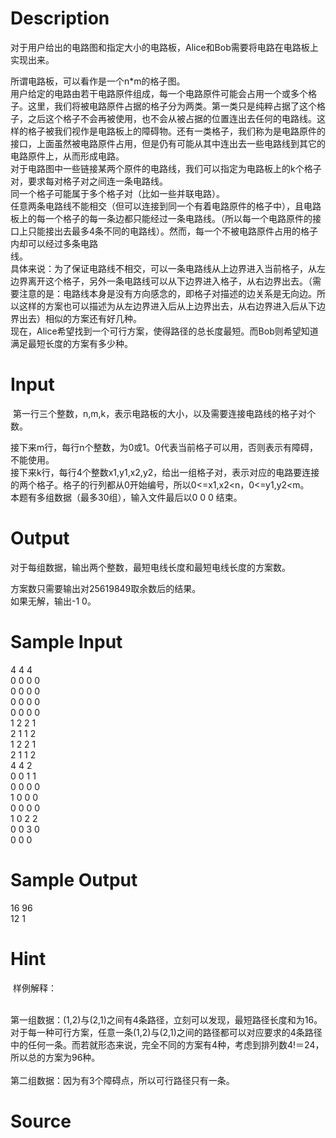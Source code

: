
# Description

<div class="content"><p>对于用户给出的电路图和指定大小的电路板，Alice和Bob需要将电路在电路板上实现出来。 </p>
<div>所谓电路板，可以看作是一个n*m的格子图。 </div>
<div>用户给定的电路由若干电路原件组成，每一个电路原件可能会占用一个或多个格子。这里，我们将被电路原件占据的格子分为两类。第一类只是纯粹占据了这个格子，之后这个格子不会再被使用，也不会从被占据的位置连出去任何的电路线。这样的格子被我们视作是电路板上的障碍物。还有一类格子，我们称为是电路原件的接口，上面虽然被电路原件占用，但是仍有可能从其中连出去一些电路线到其它的电路原件上，从而形成电路。 </div>
<div>对于电路图中一些链接某两个原件的电路线，我们可以指定为电路板上的k个格子对，要求每对格子对之间连一条电路线。 </div>
<div>同一个格子可能属于多个格子对（比如一些并联电路）。 </div>
<div>任意两条电路线不能相交（但可以连接到同一个有着电路原件的格子中），且电路板上的每一个格子的每一条边都只能经过一条电路线。（所以每一个电路原件的接口上只能接出去最多4条不同的电路线）。然而，每一个不被电路原件占用的格子内却可以经过多条电路 </div>
<div>线。 </div>
<div>具体来说：为了保证电路线不相交，可以一条电路线从上边界进入当前格子，从左边界离开这个格子，另外一条电路线可以从下边界进入格子，从右边界出去。（需要注意的是：电路线本身是没有方向感念的，即格子对描述的边关系是无向边。所以这样的方案也可以描述为从左边界进入后从上边界出去，从右边界进入后从下边界出去）相似的方案还有好几种。 </div>
<div>现在，Alice希望找到一个可行方案，使得路径的总长度最短。而Bob则希望知道满足最短长度的方案有多少种。 </div>
<div></div></div>

# Input

<div class="content"><p> 第一行三个整数，n,m,k，表示电路板的大小，以及需要连接电路线的格子对个数。 </p>
<div>接下来m行，每行n个整数，为0或1。0代表当前格子可以用，否则表示有障碍，不能使用。 </div>
<div>接下来k行，每行4个整数x1,y1,x2,y2，给出一组格子对，表示对应的电路要连接 </div>
<div>的两个格子。格子的行列都从0开始编号，所以0&lt;=x1,x2&lt;n，0&lt;=y1,y2&lt;m。 </div>
<div>本题有多组数据（最多30组），输入文件最后以0 0 0 结束。 </div>
<div></div></div>

# Output

<div class="content"><p>对于每组数据，输出两个整数，最短电线长度和最短电线长度的方案数。 </p>
<div>
<div>方案数只需要输出对25619849取余数后的结果。 </div>
<div>如果无解，输出-1 0。</div>
<div></div>
</div></div>

# Sample Input

<div class="content"><span class="sampledata">4 4 4<br/>
0 0 0 0<br/>
0 0 0 0<br/>
0 0 0 0<br/>
0 0 0 0<br/>
1 2 2 1<br/>
2 1 1 2<br/>
1 2 2 1<br/>
2 1 1 2<br/>
4 4 2<br/>
0 0 1 1<br/>
0 0 0 0<br/>
1 0 0 0<br/>
0 0 0 0<br/>
1 0 2 2<br/>
0 0 3 0<br/>
0 0 0</span></div>

# Sample Output

<div class="content"><span class="sampledata">16 96<br/>
12 1</span></div>

# Hint

<div class="content"><p></p><p> 样例解释： </p><br/>
<div>第一组数据：(1,2)与(2,1)之间有4条路径，立刻可以发现，最短路径长度和为16。对于每一种可行方案，任意一条(1,2)与(2,1)之间的路径都可以对应要求的4条路径中的任何一条。而若就形态来说，完全不同的方案有4种，考虑到排列数4!＝24，所以总的方案为96种。 </div><br/>
<div>第二组数据：因为有3个障碍点，所以可行路径只有一条。 </div><p></p></div>

# Source

<div class="content"><p><a href="problemset.php?search="></a></p></div>

